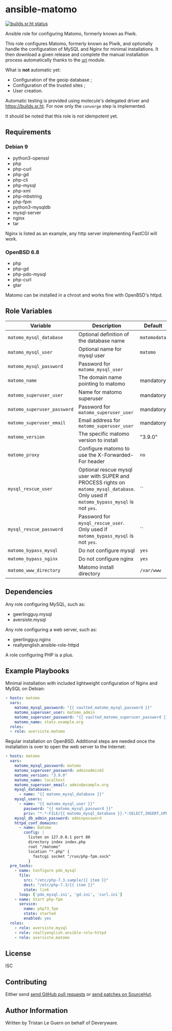 # ansible-matomo

[![builds.sr.ht status](https://builds.sr.ht/~tleguern/ansible-matomo.svg)](https://builds.sr.ht/~tleguern/ansible-matomo?)

Ansible role for configuring Matomo, formerly known as Piwik.

This role configures Matomo, formerly known as Piwik, and optionally handle the configuration of MySQL and Nginx for minimal installations.
It then download a given release and complete the manual installation process automatically thanks to the [uri](https://docs.ansible.com/ansible/latest/collections/ansible/builtin/uri_module.html) module.

What is **not** automatic yet:

- Configuration of the geoip database ;
- Configuration of the trusted sites ;
- User creation.

Automatic testing is provided using molecule's delegated driver and https://builds.sr.ht.
For now only the `converge` step is implemented.

It should be noted that this role is not idempotent yet.

## Requirements

### Debian 9

- python3-openssl
- php
- php-curl
- php-gd
- php-cli
- php-mysql
- php-xml
- php-mbstring
- php-fpm
- python3-mysqldb
- mysql-server
- nginx
- tar

Nginx is listed as an example, any http server implementing FastCGI will work.

### OpenBSD 6.8

- php
- php-gd
- php-pdo-mysql
- php-curl
- gtar

Matomo can be installed in a chroot and works fine with OpenBSD's httpd.

## Role Variables

| Variable | Description | Default |
|----------|-------------|---------|
| `matomo_mysql_database` | Optional definition of the database name | `matomodata` |
| `matomo_mysql_user` | Optional name for mysql user | `matomo` |
| `matomo_mysql_password` | Password for `matomo_mysql_user` | |
| `matomo_name` | The domain name pointing to matomo | mandatory |
| `matomo_superuser_user` | Name for matomo superuser | mandatory |
| `matomo_superuser_password` | Password for `matomo_superuser_user` | mandatory |
| `matomo_superuser_email` | Email address for `matomo_superuser_user` | mandatory |
| `matomo_version` | The specific matomo version to install | "3.9.0" |
| `matomo_proxy` | Configure matomo to use the X-Forwarded-For header | `no` |
| `mysql_rescue_user` | Optional rescue mysql user with SUPER and PROCESS rights on `matomo_mysql_database`. Only used if `matomo_bypass_mysql` is not `yes`. | `` |
| `mysql_rescue_password` | Password for `mysql_rescue_user`. Only used if `matomo_bypass_mysql` is not `yes`. | `` |
| `matomo_bypass_mysql` | Do not configure mysql | `yes` |
| `matomo_bypass_nginx` | Do not configure nginx | `yes` |
| `matomo_www_directory` | Matomo install directory | `/var/www` |

## Dependencies

Any role configuring MySQL, such as:

- geerlingguy.mysql
- aversiste.mysql

Any role configuring a web server, such as:

- geerlingguy.nginx
- reallyenglish.ansible-role-httpd

A role configuring PHP is a plus.

## Example Playbooks

Minimal installation with included lightweight configuration of Nginx and MySQL on Debian:

```yml
- hosts: matomo
  vars:
    matomo_mysql_password: "{{ vaulted_matomo_mysql_password }}"
    matomo_superuser_user: matomo_admin
    matomo_superuser_password: "{{ vaulted_matomo_superuser_password }}"
    matomo_name: stats.example.org
  roles:
  - role: aversiste.matomo
```

Regular installation on OpenBSD. Additional steps are needed once the installation is over to open the web server to the Internet:

```yml
- hosts: matomo
  vars:
    matomo_mysql_password: matomo
    matomo_superuser_password: adminadmin42
    matomo_version: "3.9.0"
    matomo_name: localhost
    matomo_superuser_email: admin@example.org
    mysql_databases:
      - name: "{{ matomo_mysql_database }}"
    mysql_users:
      - name: "{{ matomo_mysql_user }}"
        password: "{{ matomo_mysql_password }}"
        priv: "*.*:FILE/{{ matomo_mysql_database }}.*:SELECT,INSERT,UPDATE,DELETE,CREATE,DROP,ALTER,CREATE\ TEMPORARY\ TABLES,LOCK\ TABLES"
    mysql_db_admin_password: adminpassword
    httpd_conf_domains:
      - name: matomo
        config: |
          listen on 127.0.0.1 port 80
          directory index index.php
          root "/matomo"
          location "*.php" {
            fastcgi socket "/run/php-fpm.sock"
          }
  pre_tasks:
    - name: Configure pdo_mysql
      file:
        src: "/etc/php-7.3.sample/{{ item }}"
        dest: "/etc/php-7.3/{{ item }}"
        state: link
      loop: ['pdo_mysql.ini', 'gd.ini', 'curl.ini']
    - name: Start php-fpm
      service:
        name: php73_fpm
        state: started
        enabled: yes
  roles:
    - role: aversiste.mysql
    - role: reallyenglish.ansible-role-httpd
    - role: aversiste.matomo
```

## License

ISC

## Contributing

Either send [send GitHub pull requests](https://github.com/Aversiste/ansible-matomo) or [send patches on SourceHut](https://lists.sr.ht/~tleguern/misc).

## Author Information

Written by Tristan Le Guern on behalf of Deveryware.
